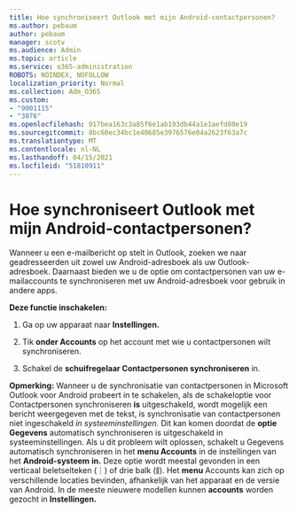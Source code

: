 ```yaml
---
title: Hoe synchroniseert Outlook met mijn Android-contactpersonen?
ms.author: pebaum
author: pebaum
manager: scotv
ms.audience: Admin
ms.topic: article
ms.service: o365-administration
ROBOTS: NOINDEX, NOFOLLOW
localization_priority: Normal
ms.collection: Adm_O365
ms.custom:
- "9001115"
- "3076"
ms.openlocfilehash: 917bea163c3a85f6e1ab193db44a1e1aefd80e19
ms.sourcegitcommit: 8bc60ec34bc1e40685e3976576e04a2623f63a7c
ms.translationtype: MT
ms.contentlocale: nl-NL
ms.lasthandoff: 04/15/2021
ms.locfileid: "51810911"
---
```

# <a name="how-does-outlook-sync-with-my-android-contacts"></a>Hoe synchroniseert Outlook met mijn Android-contactpersonen?

Wanneer u een e-mailbericht op stelt in Outlook, zoeken we naar geadresseerden uit zowel uw Android-adresboek als uw Outlook-adresboek. Daarnaast bieden we u de optie om contactpersonen van uw e-mailaccounts te synchroniseren met uw Android-adresboek voor gebruik in andere apps. 
 
**Deze functie inschakelen:**
 
1. Ga op uw apparaat naar **Instellingen.**

2. Tik **onder Accounts** op het account met wie u contactpersonen wilt synchroniseren.

3. Schakel de **schuifregelaar Contactpersonen synchroniseren** in.
 
**Opmerking:** Wanneer u de synchronisatie van contactpersonen in Microsoft Outlook voor Android probeert in te schakelen, als de schakeloptie voor Contactpersonen synchroniseren **is** uitgeschakeld, wordt mogelijk een bericht weergegeven met de tekst, is synchronisatie van contactpersonen niet ingeschakeld *in systeeminstellingen.* Dit kan komen doordat de **optie Gegevens** automatisch synchroniseren is uitgeschakeld in systeeminstellingen. Als u dit probleem wilt oplossen, schakelt u Gegevens automatisch synchroniseren in het **menu Accounts** in de instellingen van het **Android-systeem** **in.** Deze optie wordt meestal gevonden in een verticaal beletselteken (⋮) of drie balk (⫼). Het  **menu** Accounts kan zich op verschillende locaties bevinden, afhankelijk van het apparaat en de versie van Android. In de meeste nieuwere modellen kunnen **accounts** worden gezocht in **Instellingen.**